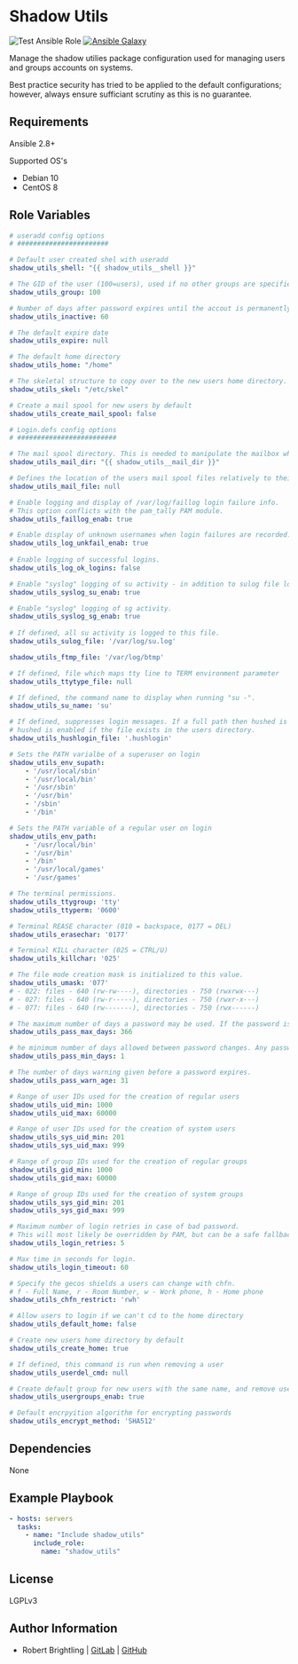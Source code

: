 Shadow Utils
============

![Test Ansible Role](https://github.com/rbrightling/ansible-shadow_utils/workflows/Test%20Ansible%20Role/badge.svg) [![Ansible Galaxy](http://img.shields.io/badge/galaxy-rbrightling.shadow_utils-660198.svg?style=flat)](https://galaxy.ansible.com/rbrightling/shadow_utils)

Manage the shadow utilies package configuration used for managing users and groups accounts on systems.

Best practice security has tried to be applied to the default configurations; however, always ensure sufficiant
scrutiny as this is no guarantee.

Requirements
------------

Ansible 2.8+

Supported OS's
- Debian 10
- CentOS 8

Role Variables
--------------

```yaml
# useradd config options
# #######################

# Default user created shel with useradd
shadow_utils_shell: "{{ shadow_utils__shell }}"

# The GID of the user (100=users), used if no other groups are specified. 
shadow_utils_group: 100

# Number of days after password expires until the accout is permanently disable. -1 to disable.
shadow_utils_inactive: 60

# The default expire date
shadow_utils_expire: null

# The default home directory
shadow_utils_home: "/home"

# The skeletal structure to copy over to the new users home directory.
shadow_utils_skel: "/etc/skel"

# Create a mail spool for new users by default
shadow_utils_create_mail_spool: false

# Login.defs config options
# #########################

# The mail spool directory. This is needed to manipulate the mailbox when its corresponding user account is modified or deleted.
shadow_utils_mail_dir: "{{ shadow_utils__mail_dir }}"

# Defines the location of the users mail spool files relatively to their home directory
shadow_utils_mail_file: null

# Enable logging and display of /var/log/faillog login failure info.         
# This option conflicts with the pam_tally PAM module.
shadow_utils_faillog_enab: true

# Enable display of unknown usernames when login failures are recorded.
shadow_utils_log_unkfail_enab: true
 
# Enable logging of successful logins.
shadow_utils_log_ok_logins: false

# Enable "syslog" logging of su activity - in addition to sulog file logging.
shadow_utils_syslog_su_enab: true

# Enable "syslog" logging of sg activity.
shadow_utils_syslog_sg_enab: true
 
# If defined, all su activity is logged to this file.
shadow_utils_sulog_file: '/var/log/su.log'

shadow_utils_ftmp_file: '/var/log/btmp'

# If defined, file which maps tty line to TERM environment parameter
shadow_utils_ttytype_file: null

# If defined, the command name to display when running "su -".
shadow_utils_su_name: 'su'

# If defined, suppresses login messages. If a full path then hushed is enabled for usernames in the specified file; otherwise,
# hushed is enabled if the file exists in the users directory.
shadow_utils_hushlogin_file: '.hushlogin'

# Sets the PATH varialbe of a superuser on login
shadow_utils_env_supath: 
    - '/usr/local/sbin'
    - '/usr/local/bin'
    - '/usr/sbin'
    - '/usr/bin'
    - '/sbin'
    - '/bin'

# Sets the PATH variable of a regular user on login
shadow_utils_env_path: 
    - '/usr/local/bin'
    - '/usr/bin'
    - '/bin'
    - '/usr/local/games'
    - '/usr/games'

# The terminal permissions.
shadow_utils_ttygroup: 'tty'
shadow_utils_ttyperm: '0600'

# Terminal REASE character (010 = backspace, 0177 = DEL)
shadow_utils_erasechar: '0177'

# Terminal KILL character (025 = CTRL/U)
shadow_utils_killchar: '025'

# The file mode creation mask is initialized to this value.
shadow_utils_umask: '077'
# - 022: files - 640 (rw-rw----), directories - 750 (rwxrwx---)
# - 027: files - 640 (rw-r-----), directories - 750 (rwxr-x---)
# - 077: files - 640 (rw-------), directories - 750 (rwx------)

# The maximum number of days a password may be used. If the password is older than this, a password change will be forced.
shadow_utils_pass_max_days: 366

# he minimum number of days allowed between password changes. Any password changes attempted sooner than this will be rejected.
shadow_utils_pass_min_days: 1

# The number of days warning given before a password expires.
shadow_utils_pass_warn_age: 31

# Range of user IDs used for the creation of regular users
shadow_utils_uid_min: 1000
shadow_utils_uid_max: 60000

# Range of user IDs used for the creation of system users
shadow_utils_sys_uid_min: 201
shadow_utils_sys_uid_max: 999

# Range of group IDs used for the creation of regular groups
shadow_utils_gid_min: 1000
shadow_utils_gid_max: 60000

# Range of group IDs used for the creation of system groups
shadow_utils_sys_gid_min: 201
shadow_utils_sys_gid_max: 999

# Maximum number of login retries in case of bad password.
# This will most likely be overridden by PAM, but can be a safe fallback.
shadow_utils_login_retries: 5

# Max time in seconds for login.
shadow_utils_login_timeout: 60

# Specify the gecos shields a users can change with chfn. 
# f - Full Name, r - Room Number, w - Work phone, h - Home phone
shadow_utils_chfn_restrict: 'rwh'

# Allow users to login if we can't cd to the home directory
shadow_utils_default_home: false

# Create new users home directory by default
shadow_utils_create_home: true

# If defined, this command is run when removing a user
shadow_utils_userdel_cmd: null

# Create default group for new users with the same name, and remove user's group if empty when user is deleted. 
shadow_utils_usergroups_enab: true

# Default encrpyition algorithm for encrypting passwords
shadow_utils_encrypt_method: 'SHA512'

```

Dependencies
------------

None

Example Playbook
----------------

```yaml
- hosts: servers
  tasks:
    - name: "Include shadow_utils"
      include_role:
        name: "shadow_utils"
```

License
-------

LGPLv3

Author Information
------------------

- Robert Brightling | [GitLab](https://gitlab.com/brightling) | [GitHub](https://github.com/rbrightling)
